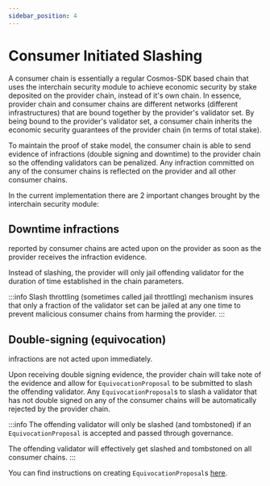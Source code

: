 ```yaml
---
sidebar_position: 4
---
```


# Consumer Initiated Slashing
A consumer chain is essentially a regular Cosmos-SDK based chain that uses the interchain security module to achieve economic security by stake deposited on the provider chain, instead of it's own chain.
In essence, provider chain and consumer chains are different networks (different infrastructures) that are bound together by the provider's validator set. By being bound to the provider's validator set, a consumer chain inherits the economic security guarantees of the provider chain (in terms of total stake).

To maintain the proof of stake model, the consumer chain is able to send evidence of infractions (double signing and downtime) to the provider chain so the offending validators can be penalized.
Any infraction committed on any of the consumer chains is reflected on the provider and all other consumer chains.

In the current implementation there are 2 important changes brought by the interchain security module:

## Downtime infractions
reported by consumer chains are acted upon on the provider as soon as the provider receives the infraction evidence.

Instead of slashing, the provider will only jail offending validator for the duration of time established in the chain parameters.

:::info
Slash throttling (sometimes called jail throttling) mechanism insures that only a fraction of the validator set can be jailed at any one time to prevent malicious consumer chains from harming the provider.
:::

## Double-signing (equivocation)
infractions are not acted upon immediately.

Upon receiving double signing evidence, the provider chain will take note of the evidence and allow for `EquivocationProposal` to be submitted to slash the offending validator.
Any `EquivocationProposal`s to slash a validator that has not double signed on any of the consumer chains will be automatically rejected by the provider chain.

:::info
The offending validator will only be slashed (and tombstoned) if an `EquivocationProposal` is accepted and passed through governance.

The offending validator will effectively get slashed and tombstoned on all consumer chains.
:::

<!-- markdown-link-check-disable-next-line -->
You can find instructions on creating `EquivocationProposal`s [here](./proposals#equivocationproposal).

